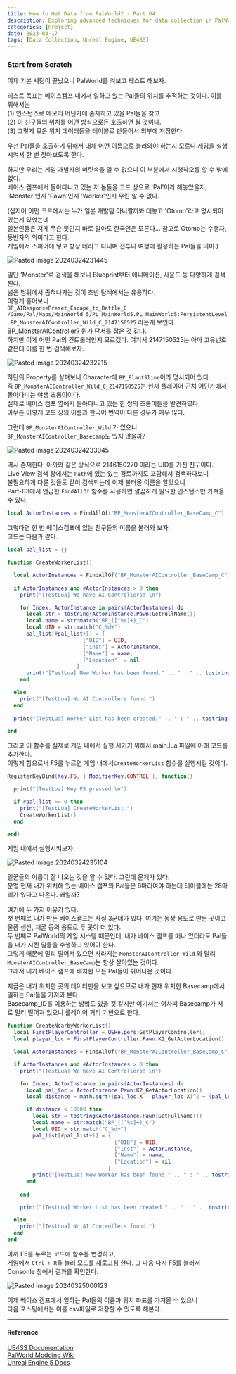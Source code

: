 ```yaml
---
title: How to Get Data from PalWorld? - Part 04
description: Exploring advanced techniques for data collection in PalWorld using Unreal Engine and UE4SS.
categories: [Project]
date: 2023-03-17
tags: [Data Collection, Unreal Engine, UE4SS]
---
```



### Start from Scratch  

이제 기본 세팅이 끝났으니 PalWorld를 켜보고 테스트 해보자.   

테스트 목표는 베이스캠프 내에서 일하고 있는 Pal들의 위치를 추적하는 것이다. 이를 위해서는  
(1) 인스턴스로 메모리 어딘가에 존재하고 있을 Pal들을 찾고   
(2) 이 친구들의 위치를 어떤 방식으로든 호출하면 될 것이다.  
(3) 그렇게 모은 위치 데이터들을 테이블로 만들어서 외부에 저장한다.  

우선 Pal들을 호출하기 위해서 대체 어떤 이름으로 불러와야 하는지 모르니 게임을 실행시켜서 한 번 찾아보도록 한다.   

하지만 우리는 게임 개발자의 머릿속을 알 수 없으니 이 부분에서 시행착오를 할 수 밖에 없다.   
베이스 캠프에서 돌아다니고 있는 저 놈들을 코드 상으로 'Pal'이라 해놓았을지, 'Monster'인지 'Pawn'인지 'Worker'인지 우린 알 수 없다.   

(심지어 어떤 코드에서는 누가 일본 개발팀 아니랄까봐 대놓고 'Otomo'라고 명시되어 있는게 있었는데   
일본인들은 저게 무슨 뜻인지 바로 알아도 한국인은 모른다... 참고로 Otomo는 수행자, 동반자의 의미라고 한다.   
게임에서 스피어에 넣고 항상 데리고 다니며 전투나 여행에 활용하는 Pal들을 의미.)  

![Pasted image 20240324231445](https://github.com/votus777/votus777/assets/51744036/c24a16ab-fb4d-4fd4-a0b6-8280babdaeac)

일단 'Monster'로 검색을 해보니 Blueprint부터 애니메이션, 사운드 등 다양하게 검색된다.   
넒은 범위에서 좁혀나가는 것이 초반 탐색에서는 유용하다.   
이렇게 훑어보니    
`BP_AIResponsePreset_Escape_to_Battle_C /Game/Pal/Maps/MainWorld_5/PL_MainWorld5.PL_MainWorld5:PersistentLevel.BP_MonsterAIController_Wild_C_2147150525` 라는게 보인다.   
BP_MonsterAIController? 뭔가 단서를 잡은 것 같다.   
하지만 이게 어떤 Pal의 컨트롤러인지 모르겠다. 여기서 2147150525는 아마 고유번호 같은데 이를 한 번 검색해보자.     

![Pasted image 20240324232215](https://github.com/votus777/votus777/assets/51744036/5d20e83c-2ad1-47e3-b0e1-13f52677b2b5)

하단의 Property를 살펴보니 Character에 `BP_PlantSlime`이라 명시되어 있다.   
즉 `BP_MonsterAIController_Wild_C_2147150525`는 현재 플레이어 근처 어딘가에서 돌아다니는 야생 초롱이이다.  
실제로 베이스 캠프 옆에서 돌아다니고 있는 한 쌍의 초롱이들을 발견하였다.   
아무튼 이렇게 코드 상의 이름과 한국어 번역이 다른 경우가 매우 많다.     

그런데 `BP_MonsterAIController_Wild` 가 있으니 `BP_MonsterAIController_Basecamp`도 있지 않을까?   

![Pasted image 20240324233045](https://github.com/votus777/votus777/assets/51744036/fea123e0-61da-4858-8fdf-877c18e221b0)

역시 존재한다. 아까와 같은 방식으로 2146150270 이라는 UID를 가진 친구이다.   
Live View 검색 창에서는 `Path`에 있는 있는 경로까지도 포함해서 검색하다보니   
불필요하게 다른 것들도 같이 검색되는데 이제 불러올 이름을 알았으니   
Part-03에서 언급한 `FindAllOf` 함수를 사용하면 깔끔하게 필요한 인스턴스만 가져올 수 있다.     

```lua
local ActorInstances = FindAllOf("BP_MonsterAIController_BaseCamp_C")
```

그렇다면 한 번 베이스캠프에 있는 친구들의 이름을 불러와 보자.   
코드는 다음과 같다.   

```lua
local pal_list = {}

function CreateWorkerList()

  local ActorInstances = FindAllOf("BP_MonsterAIController_BaseCamp_C")
    
  if ActorInstances and #ActorInstances > 0 then
    print("[TestLua] We have AI Controllers! \n")

    for Index, ActorInstance in pairs(ActorInstances) do
      local str = tostring(ActorInstance.Pawn:GetFullName())
      local name = str:match("BP_([^%s]+)_C")
      local UID = str:match("C_%d+")
      pal_list[#pal_list+1] = { 
                        ["UID"] = UID,
                        ["Inst"] = ActorInstance, 
                        ["Name"] = name, 
                        ["Location"] = nil
                      }
	  print("[TestLua] New Worker has been found." .. " : " .. tostring(name))
    end

  else 
    print("[TestLua] No AI Controllers found.")
  end 
  
  print("[TestLua] Worker List has been created." .. " : " .. tostring(#pal_list))

end
```

그리고 이 함수를 실제로 게임 내에서 실행 시키기 위해서 main.lua 파일에 아래 코드를 추가한다.   
이렇게 함으로써 F5를 누르면 게임 내에서`CreateWorkerList` 함수를 실행시킬 것이다.   

```lua 
RegisterKeyBind(Key.F5, { ModifierKey.CONTROL }, function()

  print("[TestLua] Key F5 pressed \n")

  if #pal_list == 0 then 
    print("[TestLua] CreateWorkerList ")
    CreateWorkerList()  
  end 

end)
```

게임 내에서 실행시켜보자.  

![Pasted image 20240324235104](https://github.com/votus777/votus777/assets/51744036/1e96b6ca-62b9-4c9b-a20b-303d7b5b3052)

일꾼들의 이름이 잘 나오는 것을 알 수 있다. 그런데 문제가 있다.   
분명 현재 내가 위치해 있는 베이스 캠프의 Pal들은 6마리여야 하는데 테이블에는 28마리가 있다고 나온다. 왜일까?   

여기에 두 가지 이유가 있다.   
첫 번째로 내가 만든 베이스캠프는 사실 3군데가 있다. 여기는 농장 용도로 만든 곳이고   
물품 생산, 채굴 등의 용도로 두 곳이 더 있다.   
두 번째로 PalWorld의 게임 시스템 때문인데, 내가 베이스 캠프를 떠나 있더라도 Pal들을 내가 시킨 일들을 수행하고 있어야 한다.  
그렇기 때문에 멀리 떨어져 있으면 사라지는 `MonsterAIController_Wild` 와 달리 `MonsterAIController_BaseCamp`는 항상 살아있는 것이다.  
그래서 내가 베이스 캠프에 배치한 모든 Pal들이 튀어나온 것이다.   

지금은 내가 위치한 곳의 데이터만을 보고 싶으므로 내가 현재 위치한 Basecamp에서 일하는 Pal들을 가져와 본다.  
Basecamp_ID를 이용하는 방법도 있을 것 같지만 여기서는 어차피 Basecamp가 서로 멀리 떨어져 있으니 플레이어 거리 기반으로 한다.   

```lua
function CreateNearbyWorkerList()
  local FirstPlayerController = UEHelpers:GetPlayerController()
  local player_loc = FirstPlayerController.Pawn:K2_GetActorLocation()

  local ActorInstances = FindAllOf("BP_MonsterAIController_BaseCamp_C")

  if ActorInstances and #ActorInstances > 0 then
    print("[TestLua] We have AI Controllers! \n")

    for Index, ActorInstance in pairs(ActorInstances) do
      local pal_loc = ActorInstance.Pawn:K2_GetActorLocation()
      local distance = math.sqrt((pal_loc.X - player_loc.X)^2 + (pal_loc.Y - player_loc.Y)^2)

      if distance < 10000 then 
        local str = tostring(ActorInstance.Pawn:GetFullName())
        local name = str:match("BP_([^%s]+)_C")
        local UID = str:match("C_%d+")
        pal_list[#pal_list+1] = { 
                                  ["UID"] = UID,
                                  ["Inst"] = ActorInstance, 
                                  ["Name"] = name, 
                                  ["Location"] = nil
                                }
        print("[TestLua] New Worker has been found." .. " : " .. tostring(name))
      end
      
    end

    print("[TestLua] Worker List has been created." .. " : " .. tostring(#pal_list))

  else 
    print("[TestLua] No AI Controllers found.")
  end 
end
```

아까 F5를 누르는 코드에 함수를 변경하고,   
게임에서 `Ctrl + R`을 눌러 모드를 새로고침 한다. 그 다음 다시 F5를 눌러서 Consonle 창에서 결과를 확인한다.    

![Pasted image 20240325000123](https://github.com/votus777/votus777/assets/51744036/a19885bb-c260-4e3c-bd40-9db728caff6c)


이제 베이스 캠프에서 일하는 Pal들의 이름과 위치 좌표를 가져올 수 있으니    
다음 포스팅에서는 이를 csv파일로 저장할 수 있도록 해본다.   

___
#### Reference 

[UE4SS Documentation](https://docs.ue4ss.com/dev/lua-api.html)  
[PalWorld Modding Wiki](https://pwmodding.wiki/docs/lua-modding/ue4ss-functions)  
[Unreal Engine 5 Docs](https://docs.unrealengine.com/5.3/en-US/API/Runtime/Engine/GameFramework/)  
